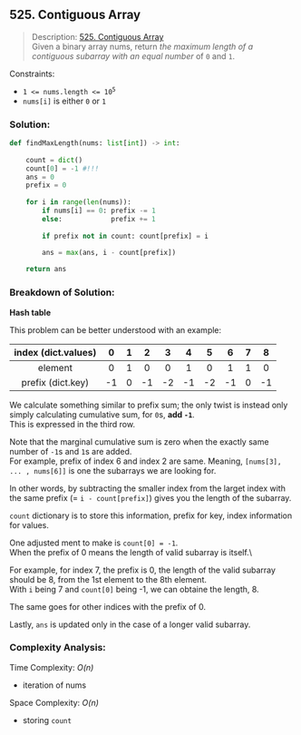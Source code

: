 ## 525. Contiguous Array

>Description: [525. Contiguous Array](https://leetcode.com/problems/contiguous-array/description/)\
Given a binary array nums, return *the maximum length of a contiguous subarray with an equal number* of `0` and `1`.

Constraints:

- <code>1 <= nums.length <= 10<sup>5</sup></code> 
- `nums[i]` is either `0` or `1`

### Solution: 

```python
def findMaxLength(nums: list[int]) -> int:
    
    count = dict()
    count[0] = -1 #!!!
    ans = 0
    prefix = 0
    
    for i in range(len(nums)):
        if nums[i] == 0: prefix -= 1
        else:            prefix += 1
        
        if prefix not in count: count[prefix] = i

        ans = max(ans, i - count[prefix])
    
    return ans
```
### Breakdown of Solution:

**Hash table**

This problem can be better understood with an example:

| index (dict.values) | 0  | 1 | 2  | 3  | 4  | 5  | 6  | 7 | 8  |
|:-------------------:|:---:|:---:|:---:|:---:|:---:|:---:|:---:|:---:|:---:|
| element             | 0  | 1 | 0  | 0  | 1  | 0  | 1  | 1 | 0  |
| prefix (dict.key)   | -1 | 0 | -1 | -2 | -1 | -2 | -1 | 0 | -1 |


We calculate something similar to prefix sum; the only twist is instead only simply calculating cumulative sum, for `0`s, **add `-1`**.\
This is expressed in the third row.

Note that the marginal cumulative sum is zero when the exactly same number of `-1`s and `1`s are added.\
For example, prefix of index 6 and index 2 are same. Meaning, `[nums[3], ... , nums[6]]` is one the subarrays we are looking for.

In other words, by subtracting the smaller index from the larget index with the same prefix (= `i - count[prefix]`) gives you the length of the subarray.

`count` dictionary is to store this information, prefix for key, index information for values.

One adjusted ment to make is `count[0] = -1`.\
When the prefix of 0 means the length of valid subarray is itself.\

For example, for index 7, the prefix is 0, the length of the valid subarray should be 8, from the 1st element to the 8th element.\
With `i` being 7 and `count[0]` being -1, we can obtaine the length, 8.

The same goes for other indices with the prefix of 0.

Lastly, `ans` is updated only in the case of a longer valid subarray.

### Complexity Analysis:

Time Complexity: *O(n)*

- iteration of nums

Space Complexity: *O(n)*

- storing `count`
